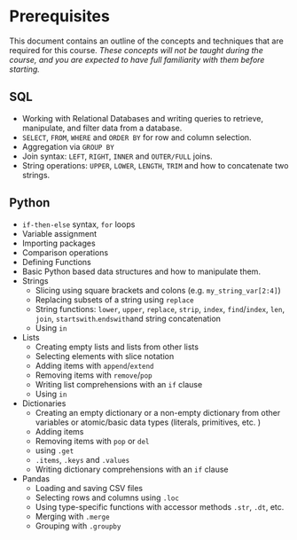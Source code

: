 # Prerequisites

This document contains an outline of the concepts and techniques that are required for this course. _These concepts will not be taught during the course, and you are expected to have full familiarity with them before starting._

## SQL

* Working with Relational Databases and writing queries to retrieve, manipulate, and filter data from a database.
* `SELECT`, `FROM`, `WHERE` and `ORDER BY` for row and column selection.
* Aggregation via `GROUP BY`
* Join syntax: `LEFT`, `RIGHT`, `INNER` and `OUTER/FULL` joins. 
* String operations: `UPPER`, `LOWER`, `LENGTH`, `TRIM` and how to concatenate two strings.

## Python

* `if-then-else` syntax, `for` loops
* Variable assignment 
* Importing packages
* Comparison operations
* Defining Functions
* Basic Python based data structures and how to manipulate them.
* Strings
  * Slicing using square brackets and colons (e.g. `my_string_var[2:4]`)
  * Replacing subsets of a string using `replace`
  * String functions: `lower`, `upper`, `replace`, `strip`, `index`, `find`/`index`, `len`, `join`, `startswith`.`endswith`and string concatenation 
  * Using `in`
* Lists
  * Creating empty lists and lists from other lists
  * Selecting elements with slice notation
  * Adding items with `append`/`extend`
  * Removing items with `remove`/`pop`
  * Writing list comprehensions with an `if` clause
  * Using `in`
* Dictionaries
  * Creating an empty dictionary or a non-empty dictionary from other variables or atomic/basic data types (literals, primitives, etc. )
  * Adding items
  * Removing items with `pop` or `del`
  * using `.get`
  * `.items`, `.keys` and `.values`
  * Writing dictionary comprehensions with an `if` clause
* Pandas
  * Loading and saving CSV files
  * Selecting rows and columns using `.loc`
  * Using type-specific functions with accessor methods `.str`, `.dt`, etc.
  * Merging with `.merge` 
  * Grouping with `.groupby`
